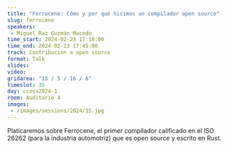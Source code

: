 ```yaml
---
title: "Ferrocene: Cómo y por qué hicimos un compilador open source"
slug: ferrocene
speakers:
 - Miguel Raz Guzmán Macedo
time_start: 2024-02-23 17:10:00
time_end: 2024-02-23 17:45:00
track: Contribución a open source
format: Talk
slides: 
video: 
gridarea: "15 / 5 / 16 / 6"
timeslot: 35
day: ccoss2024-1
room: Auditorio 4
images: 
 - /images/sessions/2024/35.jpg
---
```


Platicaremos sobre Ferrocene, el primer compilador calificado en el ISO 26262 (para la industria automotriz) que es open source y escrito en Rust.
